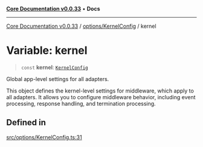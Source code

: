 [**Core Documentation v0.0.33**](../../../README.md) • **Docs**

***

[Core Documentation v0.0.33](../../../modules.md) / [options/KernelConfig](../README.md) / kernel

# Variable: kernel

> `const` **kernel**: [`KernelConfig`](../interfaces/KernelConfig.md)

Global app-level settings for all adapters.

This object defines the kernel-level settings for middleware, which apply to all adapters.
It allows you to configure middleware behavior, including event processing, response handling,
and termination processing.

## Defined in

[src/options/KernelConfig.ts:31](https://github.com/stonemjs/core/blob/08021ed6e90932028c37aa9d72d99b714efcda42/src/options/KernelConfig.ts#L31)

